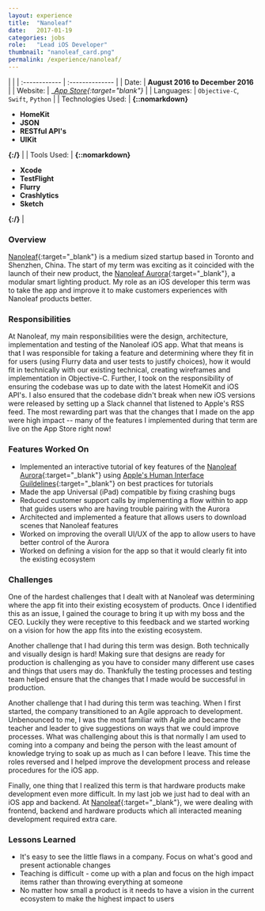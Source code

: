 ```yaml
---
layout: experience
title:  "Nanoleaf"
date:   2017-01-19
categories: jobs
role:	"Lead iOS Developer"
thumbnail: "nanoleaf_card.png"
permalink: /experience/nanoleaf/
---
```

|                      |
| :------------ | :-------------- |
| Date:      | __August 2016 to December 2016__ |
| Website:     |    __[App Store][appstore]{:target="_blank"}__   |
| Languages:  | `Objective-C`, `Swift`, `Python` |
| Technologies Used: |  __{::nomarkdown}<ul><li>HomeKit</li><li>JSON</li><li>RESTful API's</li><li>UIKit</li></ul>{:/}__ |
| Tools Used: |  __{::nomarkdown}<ul><li>Xcode</li><li>TestFlight</li><li>Flurry</li><li>Crashlytics</li><li>Sketch</li></ul>{:/}__ |

### Overview

[Nanoleaf][nanoleaf]{:target="_blank"} is a medium sized startup based in Toronto and Shenzhen, China. The start of my term was exciting as it coincided with the launch of their new product, the [Nanoleaf Aurora][nanoleaf-aurora]{:target="_blank"}, a modular smart lighting product. My role as an iOS developer this term was to take the app and improve it to make customers experiences with Nanoleaf products better.

### Responsibilities

At Nanoleaf, my main responsibilities were the design, architecture, implementation and testing of the Nanoleaf iOS app. What that means is that I was responsible for taking a feature and determining where they fit in for users (using Flurry data and user tests to justify choices), how it would fit in technically with our existing technical, creating wireframes and implementation in Objective-C. Further, I took on the responsibility of ensuring the codebase was up to date with the latest HomeKit and iOS API's. I also ensured that the codebase didn't break when new iOS versions were released by setting up a Slack channel that listened to Apple's RSS feed. The most rewarding part was that the changes that I made on the app were high impact -- many of the features I implemented during that term are live on the App Store right now!

### Features Worked On
- Implemented an interactive tutorial of key features of the [Nanoleaf Aurora][nanoleaf-aurora]{:target="_blank"} using [Apple's Human Interface Guildelines][apple-hig]{:target="_blank"} on best practices for tutorials
- Made the app Universal (iPad) compatible by fixing crashing bugs
- Reduced customer support calls by implementing a flow within to app that guides users who are having trouble pairing with the Aurora
- Architected and implemented a feature that allows users to download scenes that Nanoleaf features
- Worked on improving the overall UI/UX of the app to allow users to have better control of the Aurora
- Worked on defining a vision for the app so that it would clearly fit into the existing ecosystem

### Challenges

One of the hardest challenges that I dealt with at Nanoleaf was determining where the app fit into their existing ecosystem of products. Once I identified this as an issue, I gained the courage to bring it up with my boss and the CEO. Luckily they were receptive to this feedback and we started working on a vision for how the app fits into the existing ecosystem.

Another challenge that I had during this term was design. Both technically and visually design is hard! Making sure that designs are ready for production is challenging as you have to consider many different use cases and things that users may do. Thankfully the testing processes and testing team helped ensure that the changes that I made would be successful in production.

Another challenge that I had during this term was teaching. When I first started, the company transitioned to an Agile approach to development. Unbenounced to me, I was the most familiar with Agile and became the teacher and leader to give suggestions on ways that we could improve processes. What was challenging about this is that normally I am used to coming into a company and being the person with the least amount of knowledge trying to soak up as much as I can before I leave. This time the roles reversed and I helped improve the development process and release procedures for the iOS app.

Finally, one thing that I realized this term is that hardware products make development even more difficult. In my last job we just had to deal with an iOS app and backend. At [Nanoleaf][nanoleaf]{:target="_blank"}, we were dealing with frontend, backend and hardware products which all interacted meaning development required extra care.

### Lessons Learned
- It's easy to see the little flaws in a company. Focus on what's good and present actionable changes
- Teaching is difficult - come up with a plan and focus on the high impact items rather than throwing everything at someone
- No matter how small a product is it needs to have a vision in the current ecosystem to make the highest impact to users

<!-- Jekyll also offers powerful support for code snippets:

{% highlight swift %}
 override func viewDidLoad() {
        super.viewDidLoad()
        tv.delegate = self
        tv.dataSource = self

        tv.alwaysBounceVertical = false
        
        nextViewControllerButton.enabled = false
        nextViewControllerButton.alpha = 0.5
        // Do any additional setup after loading the view.
    }
{% endhighlight %} -->

[appstore]: https://itunes.apple.com/ca/app/nanoleaf-smarter-series/id1049333656?mt=8
[nanoleaf]: https://nanoleaf.me/en/
[nanoleaf-aurora]: https://nanoleaf.me/en/consumer-led-lighting/products/smarter-series/nanoleaf-aurora-smarter-kit/
[apple-hig]: https://developer.apple.com/ios/human-interface-guidelines/interaction/first-launch-experience/
